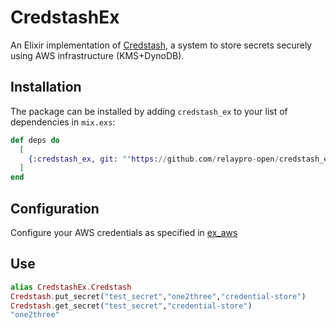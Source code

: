 # CredstashEx

An Elixir implementation of [Credstash](https://github.com/fugue/credstash), a system to store
secrets securely using AWS infrastructure (KMS+DynoDB).

## Installation

The package can be installed
by adding `credstash_ex` to your list of dependencies in `mix.exs`:

```elixir
def deps do
  [
    {:credstash_ex, git: ""https://github.com/relaypro-open/credstash_ex.git, tag: "0.1.0"}
  ]
end
```

## Configuration

Configure your AWS credentials as specified in [ex_aws](https://hexdocs.pm/ex_aws/readme.html)

## Use

```elixir
alias CredstashEx.Credstash
Credstash.put_secret("test_secret","one2three","credential-store")
Credstash.get_secret("test_secret","credential-store")        
"one2three"
```
